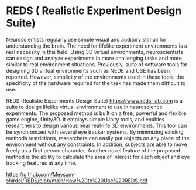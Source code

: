 # REDS ( Realistic Experiment Design Suite)

Neuroscientists regularly use simple visual and auditory stimuli for understanding the brain. The need for lifelike experiment environments is a real necessity in this field. Using 3D virtual environments, neuroscientists can design and analyze experiments in more challenging tasks and more similar to real environment situations. Previously, suite of software tools for designing 3D virtual environments such as NEDE and USE has been reported. However, simplicity of the environments used in these tools, the specificity of the hardware required for the task has made them difficult to use.

 
REDS (Realistic Experiments Design Suite) https://www.reds-lab.com is a suite to design lifelike virtual environment to use in neuroscience experiments. The proposed method is built on a free, powerful and flexible game engine, Unity3D. It employs simple Unity tools, and enables researchers to design various near real-life 3D environments. This tool can be synchronized with several eye tracker systems. By minimizing existing methods restrictions, researchers can easily put objects on any place of the environment without any constraints. In addition, subjects are able to move freely as a first person character. Another novel feature of the proposed method is the ability to calculate the area of interest for each object and eye tracking features at any time.


https://github.com/Meysam-shirdel/REDS/blob/main/How%20to%20Use%20REDS.pdf
